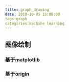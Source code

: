 ```yaml
---
title: graph_drawing
date: 2018-10-05 16:06:00
tags:graph
categories:machine learning
---
```

## 图像绘制
### 基于matplotlib
### 基于origin
